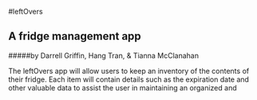 #leftOvers
## A fridge management app
#####by Darrell Griffin, Hang Tran, & Tianna McClanahan

The leftOvers app will allow users to keep an inventory of the contents of their fridge.  Each item will contain details such as the expiration date and other valuable data to assist the user in maintaining an organized and 